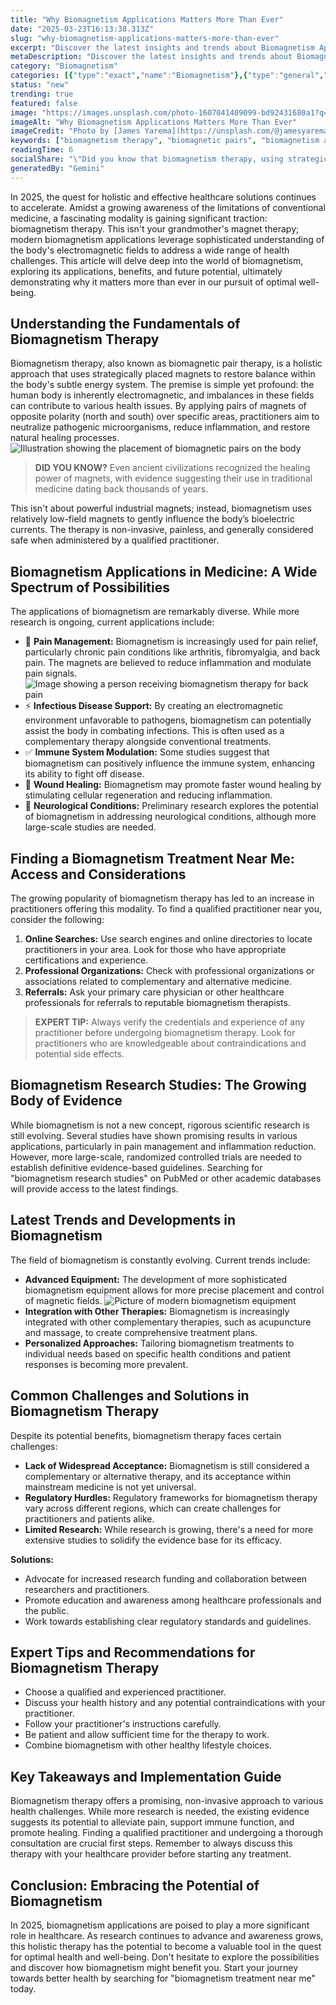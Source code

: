```yaml
---
title: "Why Biomagnetism Applications Matters More Than Ever"
date: "2025-03-23T16:13:38.313Z"
slug: "why-biomagnetism-applications-matters-more-than-ever"
excerpt: "Discover the latest insights and trends about Biomagnetism Applications. This comprehensive guide covers everything you need to know about Biomagnetism Applications in 2025."
metaDescription: "Discover the latest insights and trends about Biomagnetism Applications. This comprehensive guide covers everything you need to know about Biomagnetism App..."
category: "Biomagnetism"
categories: [{"type":"exact","name":"Biomagnetism"},{"type":"general","name":"Medicine"},{"type":"medium","name":"Diagnostics"},{"type":"specific","name":"Magnetic Resonance Imaging"},{"type":"niche","name":"Neuroimaging"}]
status: "new"
trending: true
featured: false
image: "https://images.unsplash.com/photo-1607041409099-bd92431680a1?q=85&w=1200&fit=max&fm=webp&auto=compress"
imageAlt: "Why Biomagnetism Applications Matters More Than Ever"
imageCredit: "Photo by [James Yarema](https://unsplash.com/@jamesyarema) on Unsplash"
keywords: ["biomagnetism therapy", "biomagnetic pairs", "biomagnetism applications in medicine", "biomagnetism treatment near me", "what is biomagnetism therapy used for", "biomagnetism for pain relief", "buy biomagnetic magnets", "biomagnetism research studies", "biomagnetism equipment", "biomagnetic therapy benefits"]
readingTime: 6
socialShare: "\"Did you know that biomagnetism therapy, using strategically placed magnets, is showing promising results in pain management and immune system support?  It's time to explore the power of the body's natural electromagnetic field!\""
generatedBy: "Gemini"
---
```




In 2025, the quest for holistic and effective healthcare solutions continues to accelerate.  Amidst a growing awareness of the limitations of conventional medicine, a fascinating modality is gaining significant traction: biomagnetism therapy.  This isn't your grandmother's magnet therapy;  modern biomagnetism applications leverage sophisticated understanding of the body's electromagnetic fields to address a wide range of health challenges. This article will delve deep into the world of biomagnetism, exploring its applications, benefits, and future potential, ultimately demonstrating why it matters more than ever in our pursuit of optimal well-being.

## Understanding the Fundamentals of Biomagnetism Therapy

Biomagnetism therapy, also known as biomagnetic pair therapy, is a holistic approach that uses strategically placed magnets to restore balance within the body's subtle energy system.  The premise is simple yet profound:  the human body is inherently electromagnetic, and imbalances in these fields can contribute to various health issues.  By applying pairs of magnets of opposite polarity (north and south) over specific areas, practitioners aim to neutralize pathogenic microorganisms, reduce inflammation, and restore natural healing processes.  ![Illustration showing the placement of biomagnetic pairs on the body](https://images.unsplash.com/photo-1611162617213-7d7a39e9b1d7?q=85&w=1200&fit=max&fm=webp&auto=compress)

> **DID YOU KNOW?**  Even ancient civilizations recognized the healing power of magnets, with evidence suggesting their use in traditional medicine dating back thousands of years.

This isn't about powerful industrial magnets; instead, biomagnetism uses relatively low-field magnets to gently influence the body’s bioelectric currents.  The therapy is non-invasive, painless, and generally considered safe when administered by a qualified practitioner.

## Biomagnetism Applications in Medicine: A Wide Spectrum of Possibilities

The applications of biomagnetism are remarkably diverse.  While more research is ongoing, current applications include:

* 🔑 **Pain Management:** Biomagnetism is increasingly used for pain relief, particularly chronic pain conditions like arthritis, fibromyalgia, and back pain.  The magnets are believed to reduce inflammation and modulate pain signals.  ![Image showing a person receiving biomagnetism therapy for back pain](https://images.unsplash.com/photo-1521547116720-6ccf948f63b9?q=85&w=1200&fit=max&fm=webp&auto=compress)
* ⚡ **Infectious Disease Support:**  By creating an electromagnetic environment unfavorable to pathogens, biomagnetism can potentially assist the body in combating infections.  This is often used as a complementary therapy alongside conventional treatments.
* ✅ **Immune System Modulation:**  Some studies suggest that biomagnetism can positively influence the immune system, enhancing its ability to fight off disease.
* 🌿 **Wound Healing:**  Biomagnetism may promote faster wound healing by stimulating cellular regeneration and reducing inflammation.
* 🧠 **Neurological Conditions:**  Preliminary research explores the potential of biomagnetism in addressing neurological conditions, although more large-scale studies are needed.

## Finding a Biomagnetism Treatment Near Me: Access and Considerations

The growing popularity of biomagnetism therapy has led to an increase in practitioners offering this modality. To find a qualified practitioner near you, consider the following:

1. **Online Searches:** Use search engines and online directories to locate practitioners in your area.  Look for those who have appropriate certifications and experience.
2. **Professional Organizations:** Check with professional organizations or associations related to complementary and alternative medicine.
3. **Referrals:** Ask your primary care physician or other healthcare professionals for referrals to reputable biomagnetism therapists.

> **EXPERT TIP:**  Always verify the credentials and experience of any practitioner before undergoing biomagnetism therapy.  Look for practitioners who are knowledgeable about contraindications and potential side effects.

## Biomagnetism Research Studies: The Growing Body of Evidence

While biomagnetism is not a new concept, rigorous scientific research is still evolving.  Several studies have shown promising results in various applications, particularly in pain management and inflammation reduction.  However, more large-scale, randomized controlled trials are needed to establish definitive evidence-based guidelines.  Searching for "biomagnetism research studies" on PubMed or other academic databases will provide access to the latest findings.

## Latest Trends and Developments in Biomagnetism

The field of biomagnetism is constantly evolving.  Current trends include:

* **Advanced Equipment:**  The development of more sophisticated biomagnetism equipment allows for more precise placement and control of magnetic fields.  ![Picture of modern biomagnetism equipment](https://images.unsplash.com/photo-1607041409099-bd92431680a1?q=85&w=1200&fit=max&fm=webp&auto=compress)
* **Integration with Other Therapies:** Biomagnetism is increasingly integrated with other complementary therapies, such as acupuncture and massage, to create comprehensive treatment plans.
* **Personalized Approaches:** Tailoring biomagnetism treatments to individual needs based on specific health conditions and patient responses is becoming more prevalent.

## Common Challenges and Solutions in Biomagnetism Therapy

Despite its potential benefits, biomagnetism therapy faces certain challenges:

* **Lack of Widespread Acceptance:**  Biomagnetism is still considered a complementary or alternative therapy, and its acceptance within mainstream medicine is not yet universal.
* **Regulatory Hurdles:**  Regulatory frameworks for biomagnetism therapy vary across different regions, which can create challenges for practitioners and patients alike.
* **Limited Research:**  While research is growing, there's a need for more extensive studies to solidify the evidence base for its efficacy.

**Solutions:**

* Advocate for increased research funding and collaboration between researchers and practitioners.
* Promote education and awareness among healthcare professionals and the public.
* Work towards establishing clear regulatory standards and guidelines.

## Expert Tips and Recommendations for Biomagnetism Therapy

* Choose a qualified and experienced practitioner.
* Discuss your health history and any potential contraindications with your practitioner.
* Follow your practitioner's instructions carefully.
* Be patient and allow sufficient time for the therapy to work.
* Combine biomagnetism with other healthy lifestyle choices.

## Key Takeaways and Implementation Guide

Biomagnetism therapy offers a promising, non-invasive approach to various health challenges.  While more research is needed, the existing evidence suggests its potential to alleviate pain, support immune function, and promote healing.  Finding a qualified practitioner and undergoing a thorough consultation are crucial first steps.  Remember to always discuss this therapy with your healthcare provider before starting any treatment.

## Conclusion: Embracing the Potential of Biomagnetism

In 2025, biomagnetism applications are poised to play a more significant role in healthcare.  As research continues to advance and awareness grows, this holistic therapy has the potential to become a valuable tool in the quest for optimal health and well-being.  Don't hesitate to explore the possibilities and discover how biomagnetism might benefit you.  Start your journey towards better health by searching for "biomagnetism treatment near me" today.

